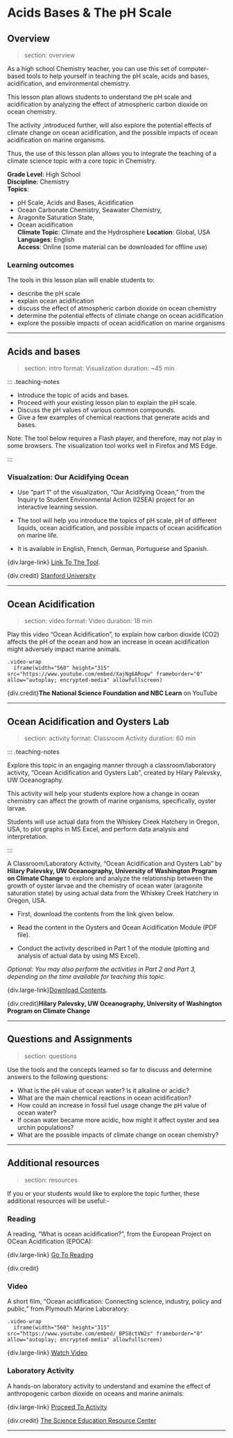 # Acids Bases & The pH Scale

## Overview
>section: overview

As a high school Chemistry teacher, you can use this set of computer-based tools to help yourself in teaching the pH scale, acids and bases, acidification, and environmental chemistry.

This lesson plan allows students to understand the pH scale and acidification by analyzing the effect of atmospheric carbon dioxide on ocean chemistry. 

The activity ,introduced further, will also explore the potential effects of climate change on ocean acidification, and the possible impacts of ocean acidification on marine organisms. 

Thus, the use of this lesson plan allows you to integrate the teaching of a climate science topic with a core topic in Chemistry.

__Grade Level__: High School  
__Discipline__: Chemistry  
__Topics__: 
* pH Scale, Acids and Bases, Acidification
* Ocean Carbonate Chemistry, Seawater Chemistry,
* Aragonite Saturation State,
* Ocean acidification  
__Climate Topic__: Climate and the Hydrosphere
__Location__: Global, USA
__Languages__: English  
__Access__: Online (some material can be downloaded for offline use) 

### Learning outcomes

The tools in this lesson plan will enable students to:

*  describe the pH scale
*  explain ocean acidification
*  discuss the effect of atmospheric carbon dioxide on ocean chemistry
*  determine the potential effects of climate change on ocean acidification
*  explore the possible impacts of ocean acidification on marine organisms

---

## Acids and bases
>section: intro
>format: Visualization
>duration: ~45 min 

::: .teaching-notes

* Introduce the topic of acids and bases.
* Proceed with your existing lesson plan to explain the pH scale.
* Discuss the pH values of various common compounds.
* Give a few examples of chemical reactions that generate acids and bases.

Note: The tool below requires a Flash player, and therefore, may not play in some browsers. The visualization tool works well in Firefox and MS Edge.

:::

### Visualzation: Our Acidifying Ocean

* Use “part 1” of the visualization, “Our Acidifying Ocean,” from the Inquiry to Student Environmental Action (I2SEA) project for an interactive learning session. 

* The tool will help you introduce the topics of pH scale, pH of different liquids, ocean acidification, and possible impacts of ocean acidification on marine life.

* It is available in English, French, German, Portuguese and Spanish.

{div.large-link} [Link To The Tool](http://i2sea.stanford.edu/AcidOcean/AcidOcean.htm).

{div.credit} [Stanford University](https://www.stanford.edu/)

---

## Ocean Acidification
> section: video
> format: Video
> duration: 18 min

Play this video “Ocean Acidification”, to explain how carbon dioxide (CO2) affects the pH of the ocean and how an increase in ocean acidification might adversely impact marine animals.

    .video-wrap
      iframe(width="560" height="315" src="https://www.youtube.com/embed/XajNg6ARogw" frameborder="0" allow="autoplay; encrypted-media" allowfullscreen)


{div.credit}**The National Science Foundation and NBC Learn** on YouTube

---


## Ocean Acidification and Oysters Lab
> section: activity
> format: Classroom Activity
> duration: 60 min

::: .teaching-notes

Explore this topic in an engaging manner through a classroom/laboratory activity, “Ocean Acidification and Oysters Lab”, created by Hilary Palevsky, UW Oceanography.

This activity will help your students explore how a change in ocean chemistry can affect the growth of marine organisms, specifically, oyster larvae. 

Students will use actual data from the Whiskey Creek Hatchery in Oregon, USA, to plot graphs in MS Excel, and perform data analysis and interpretation.

:::

A Classroom/Laboratory Activity, “Ocean Acidification and Oysters Lab” by	**Hilary Palevsky, UW Oceanography, University of Washington Program on Climate Change** to explore and analyze the relationship between the growth of oyster larvae and the chemistry of ocean water (aragonite saturation state) by using actual data from the Whiskey Creek Hatchery in Oregon, USA.

* First, download the contents from the link given below.

* Read the content in the Oysters and Ocean Acidification Module (PDF file).

* Conduct the activity described in Part 1 of the module (plotting and analysis of actual data by using MS Excel).

*Optional: You may also perform the activities in Part 2 and Part 3, depending on the time available for teaching this topic.*

{div.large-link}[Download Contents](https://pcc.uw.edu/education/curriculum/climate-teaching-modules/uwhs-atms-211-ocean-acidification-and-oysters-lab/).

{div.credit}**Hilary Palevsky, UW Oceanography, University of Washington Program on Climate Change**

---

## Questions and Assignments
> section: questions

Use the tools and the concepts learned so far to discuss and determine answers to the following questions:
* What is the pH value of ocean water? Is it alkaline or acidic?
* What are the main chemical reactions in ocean acidification?
* How could an increase in fossil fuel usage change the pH value of ocean water?
* If ocean water became more acidic, how might it affect oyster and sea urchin populations?
* What are the possible impacts of climate change on ocean chemistry?

---

## Additional resources
> section: resources

If you or your students would like to explore the topic further, these additional resources will be useful:-

### Reading	

A reading, “What is ocean acidification?”, from the European Project on OCean Acidification (EPOCA): 

{div.large-link} [Go To Reading](http://www.epoca-project.eu/index.php/what-is-ocean-acidification.html)

{div.credit}

### Video	

A short film, “Ocean acidification: Connecting science, industry, policy and public,” from Plymouth Marine Laboratory:

    .video-wrap
      iframe(width="560" height="315" src="https://www.youtube.com/embed/_BPS8ctVW2s" frameborder="0" allow="autoplay; encrypted-media" allowfullscreen)


{div.large-link} [Watch Video](https://www.youtube.com/watch?v=)

### Laboratory Activity	

A hands-on laboratory activity to understand and examine the effect of anthropogenic carbon dioxide on oceans and marine animals: 

{div.large-link} [Proceed To Activity](https://serc.carleton.edu/integrate/workshops/risk_resilience/activities/81316.html)

{div.credit} [The Science Education Resource Center](https://serc.carleton.edu/serc/about/index.html)

---